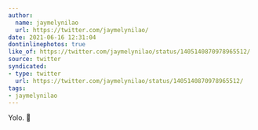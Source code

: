 ```yaml
---
author:
  name: jaymelynilao
  url: https://twitter.com/jaymelynilao/
date: 2021-06-16 12:31:04
dontinlinephotos: true
like_of: https://twitter.com/jaymelynilao/status/1405140870978965512/
source: twitter
syndicated:
- type: twitter
  url: https://twitter.com/jaymelynilao/status/1405140870978965512/
tags:
- jaymelynilao
---
```


Yolo. 🙈